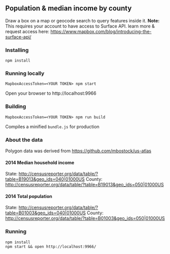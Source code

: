 Population & median income by county
---

Draw a box on a map or geocode search to query features inside it. __Note:__
This requires your account to have access to Surface API. learn more & request
access here: https://www.mapbox.com/blog/introducing-the-surface-api/

### Installing

    npm install

### Running locally

    MapboxAccessToken=<YOUR TOKEN> npm start

Open your browser to http://localhost:9966

### Building

    MapboxAccessToken=<YOUR TOKEN> npm run build

Compiles a minified `bundle.js` for production

### About the data

Polygon data was derived from https://github.com/mbostock/us-atlas

#### 2014 Median household income
State: http://censusreporter.org/data/table/?table=B19013&geo_ids=040|01000US
County: http://censusreporter.org/data/table/?table=B19013&geo_ids=050|01000US

#### 2014 Total population
State: http://censusreporter.org/data/table/?table=B01003&geo_ids=040|01000US
County: http://censusreporter.org/data/table/?table=B01003&geo_ids=050|01000US

### Running

    npm install
    npm start && open http://localhost:9966/
